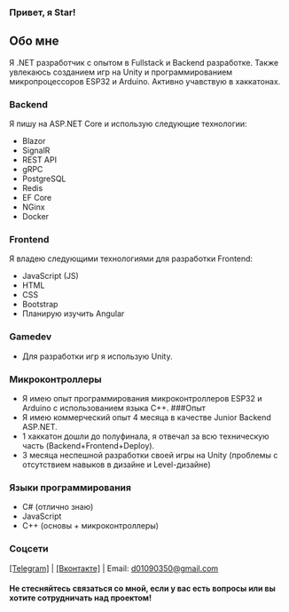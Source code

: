 ### Привет, я Star!
## Обо мне
Я .NET разработчик с опытом в Fullstack и Backend разработке. Также увлекаюсь созданием игр на Unity и программированием микропроцессоров ESP32 и Arduino.
Активно учавствую в хаккатонах.
### Backend
Я пишу на ASP.NET Core и использую следующие технологии:
- Blazor
- SignalR
- REST API
- gRPC
- PostgreSQL
- Redis
- EF Core
- NGinx
- Docker
### Frontend
Я владею следующими технологиями для разработки Frontend:
- JavaScript (JS)
- HTML
- CSS
- Bootstrap
- Планирую изучить Angular
### Gamedev
- Для разработки игр я использую Unity.
### Микроконтроллеры
- Я имею опыт программирования микроконтроллеров ESP32 и Arduino с использованием языка C++.
###Опыт
- Я имею коммерческий опыт 4 месяца в качестве Junior Backend ASP.NET.
- 1 хаккатон дошли до полуфинала, я отвечал за всю техническую часть (Backend+Frontend+Deploy).
- 3 месяца неспешной разработки своей игры на Unity (проблемы с отсутствием навыков в дизайне и Level-дизайне)
### Языки программирования
- C# (отлично знаю)
- JavaScript
- C++ (основы + микроконтроллеры)

### Соцсети
<a href="https://t.me/Stark1Iler">[Telegram]<a/> | <a href="https://vk.com/25starkiller25">[Вконтакте]<a/> |
Email: d01090350@gmail.com

#### Не стесняйтесь связаться со мной, если у вас есть вопросы или вы хотите сотрудничать над проектом!
